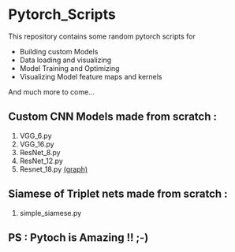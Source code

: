 # Pytorch_Scripts

This repository contains some random pytorch scripts for
<ul>
  <li>Building custom Models</li>
  <li>Data loading and visualizing</li>
  <li>Model Training and Optimizing</li>
  <li>Visualizing Model feature maps and kernels</li>
</ul>
And much more to come...

## Custom CNN Models made from scratch : 
<ol>
  <li> VGG_6.py </li>
  <li> VGG_16.py </li>
  <li> ResNet_8.py </li>
  <li> ResNet_12.py </li>
  <li> Resnet_18.py	<a href="Model graphs/resnet18.onnx.png">(graph)</a></li>
</ol>

## Siamese of Triplet nets made from scratch : 
<ol>
  <li> simple_siamese.py </li>
</ol>

## PS : Pytoch is Amazing !! ;-)
